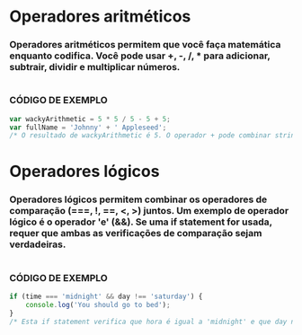 # Operadores aritméticos
### Operadores aritméticos permitem que você faça matemática enquanto codifica. Você pode usar +, -, /, * para adicionar, subtrair, dividir e multiplicar números.

#

### <strong>CÓDIGO DE EXEMPLO</strong>
```javascript
var wackyArithmetic = 5 * 5 / 5 - 5 + 5;
var fullName = 'Johnny' + ' Appleseed';
/* O resultado de wackyArithmetic é 5. O operador + pode combinar strings, então o resultado de fullName é 'Johnny Appleseed'. */
```
# Operadores lógicos
### Operadores lógicos permitem combinar os operadores de comparação (===, !, ==, <, >) juntos. Um exemplo de operador lógico é o operador 'e' (&&). Se uma if statement for usada, requer que ambas as verificações de comparação sejam verdadeiras.

#

### <strong>CÓDIGO DE EXEMPLO</strong>
```javascript
if (time === 'midnight' && day !== 'saturday') {
    console.log('You should go to bed');
}
/* Esta if statement verifica que hora é igual a 'midnight' e que day não é igual a 'Saturday'. Se ambas as verificações forem verdadeiras, hour é 'midnight' e day não é 'Saturday', a frase será impressa. */
```